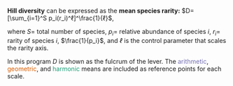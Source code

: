 **Hill diversity** can be expressed as the **mean species rarity:** $D=[\sum_{i=1}^S p_i(r_i)^ℓ]^\frac{1}{ℓ}$, 

where $S =$ total number of species, $p_i =$ relative abundance of species $i$, $r_i =$ rarity  of species $i$, $\frac{1}{p_i}$, and $ℓ$ is the control parameter that scales the rarity axis.

In this program $D$ is shown as the fulcrum of the lever. The <span style="color:#7570b3"> arithmetic</span>, <span style="color:#d95f02"> geometric</span>, and <span style="color:#1b9e77">harmonic</span> means are included as reference points for each scale.
